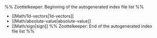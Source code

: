 %% Zoottelkeeper: Beginning of the autogenerated index file list  %%
-  [[Math/1d-vectors|1d-vectors]]
-  [[Math/absolute-value|absolute-value]]
-  [[Math/sign|sign]]
%% Zoottelkeeper: End of the autogenerated index file list  %%
